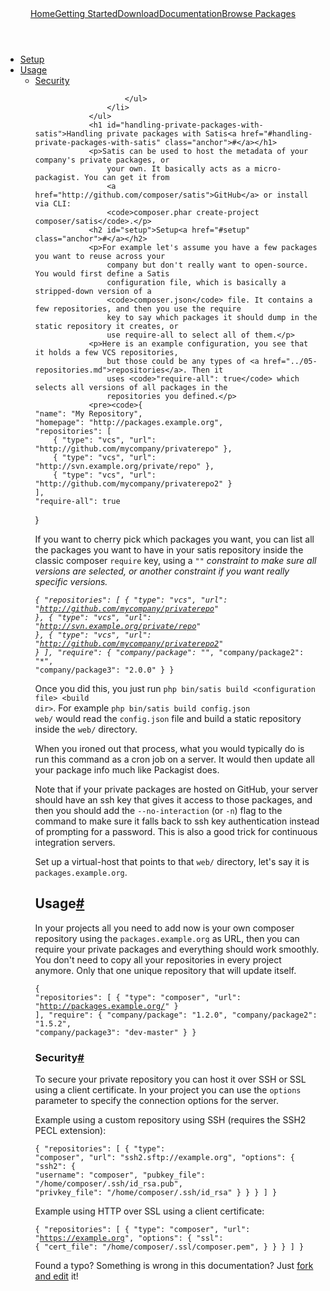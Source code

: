 <!DOCTYPE html>
<html class="no-js">
    <head>
        <meta charset="utf-8">
        <meta http-equiv="X-UA-Compatible" content="IE=edge,chrome=1">
        <title>Composer</title>
        <meta name="description" content="Dependency Management for PHP">
        <meta name="viewport" content="width=device-width,initial-scale=1">
        <link rel="stylesheet" href="css/style.css">
        <script src="js/modernizr-2.0.6.min.js"></script>
    </head>
    <body>
        <div id="container">
            <header>
				<a href="/">Home</a><a class="" href="/doc/00-intro.md">Getting Started</a><a class="" href="/download/">Download</a><a class="active" href="/doc/">Documentation</a><a class="last" href="http://packagist.org/">Browse Packages</a>                            
			</header>
            <div id="main" role="main">
				<ul class="toc">
					<li>
						<a href="#setup">Setup</a> 
                    </li>
					<li>
						<a href="#usage">Usage</a> 
						<ul>
							<li>
								<a href="#security">Security</a> 
							</li>

						</ul>
                    </li>
				</ul>
				<h1 id="handling-private-packages-with-satis">Handling private packages with Satis<a href="#handling-private-packages-with-satis" class="anchor">#</a></h1>
				<p>Satis can be used to host the metadata of your company's private packages, or
					your own. It basically acts as a micro-packagist. You can get it from
					<a href="http://github.com/composer/satis">GitHub</a> or install via CLI:
					<code>composer.phar create-project composer/satis</code>.</p>
				<h2 id="setup">Setup<a href="#setup" class="anchor">#</a></h2>
				<p>For example let's assume you have a few packages you want to reuse across your
					company but don't really want to open-source. You would first define a Satis
					configuration file, which is basically a stripped-down version of a
					<code>composer.json</code> file. It contains a few repositories, and then you use the require
					key to say which packages it should dump in the static repository it creates, or
					use require-all to select all of them.</p>
				<p>Here is an example configuration, you see that it holds a few VCS repositories,
					but those could be any types of <a href="../05-repositories.md">repositories</a>. Then it
					uses <code>"require-all": true</code> which selects all versions of all packages in the
					repositories you defined.</p>
				<pre><code>{
    "name": "My Repository",
    "homepage": "http://packages.example.org",
    "repositories": [
        { "type": "vcs", "url": "http://github.com/mycompany/privaterepo" },
        { "type": "vcs", "url": "http://svn.example.org/private/repo" },
        { "type": "vcs", "url": "http://github.com/mycompany/privaterepo2" }
    ],
    "require-all": true
}
</code></pre>
				<p>If you want to cherry pick which packages you want, you can list all the packages
					you want to have in your satis repository inside the classic composer <code>require</code> key,
					using a <code>"*"</code> constraint to make sure all versions are selected, or another
					constraint if you want really specific versions.</p>
				<pre><code>{
    "repositories": [
        { "type": "vcs", "url": "http://github.com/mycompany/privaterepo" },
        { "type": "vcs", "url": "http://svn.example.org/private/repo" },
        { "type": "vcs", "url": "http://github.com/mycompany/privaterepo2" }
    ],
    "require": {
        "company/package": "*",
        "company/package2": "*",
        "company/package3": "2.0.0"
    }
}
</code></pre>
				<p>Once you did this, you just run <code>php bin/satis build &lt;configuration file&gt; &lt;build dir&gt;</code>.
					For example <code>php bin/satis build config.json web/</code> would read the <code>config.json</code>
					file and build a static repository inside the <code>web/</code> directory.</p>
				<p>When you ironed out that process, what you would typically do is run this
					command as a cron job on a server. It would then update all your package info
					much like Packagist does.</p>
				<p>Note that if your private packages are hosted on GitHub, your server should have
					an ssh key that gives it access to those packages, and then you should add
					the <code>--no-interaction</code> (or <code>-n</code>) flag to the command to make sure it falls back
					to ssh key authentication instead of prompting for a password. This is also a
					good trick for continuous integration servers.</p>
				<p>Set up a virtual-host that points to that <code>web/</code> directory, let's say it is
					<code>packages.example.org</code>.</p>
				<h2 id="usage">Usage<a href="#usage" class="anchor">#</a></h2>
				<p>In your projects all you need to add now is your own composer repository using
					the <code>packages.example.org</code> as URL, then you can require your private packages and
					everything should work smoothly. You don't need to copy all your repositories
					in every project anymore. Only that one unique repository that will update
					itself.</p>
				<pre><code>{
    "repositories": [ { "type": "composer", "url": "http://packages.example.org/" } ],
    "require": {
        "company/package": "1.2.0",
        "company/package2": "1.5.2",
        "company/package3": "dev-master"
    }
}
</code></pre>
				<h3 id="security">Security<a href="#security" class="anchor">#</a></h3>
				<p>To secure your private repository you can host it over SSH or SSL using a client
					certificate. In your project you can use the <code>options</code> parameter to specify the
					connection options for the server.</p>
				<p>Example using a custom repository using SSH (requires the SSH2 PECL extension):</p>
				<pre><code>{
    "repositories": [
        {
            "type": "composer",
            "url": "ssh2.sftp://example.org",
            "options": {
                "ssh2": {
                    "username": "composer",
                    "pubkey_file": "/home/composer/.ssh/id_rsa.pub",
                    "privkey_file": "/home/composer/.ssh/id_rsa"
                }
            }
        }
    ]
}
</code></pre>
				<p>Example using HTTP over SSL using a client certificate:</p>
				<pre><code>{
    "repositories": [
        {
            "type": "composer",
            "url": "https://example.org",
            "options": {
                "ssl": {
                    "cert_file": "/home/composer/.ssl/composer.pem",
                }
            }
        }
    ]
}
</code></pre>
				<p class="fork-and-edit">
					Found a typo? Something is wrong in this documentation? Just <a href="http://github.com/composer/composer/edit/master/doc/articles/handling-private-packages-with-satis.md">fork and edit</a> it!
				</p>
            </div>
            <footer></footer>
        </div>
    </body>
</html>